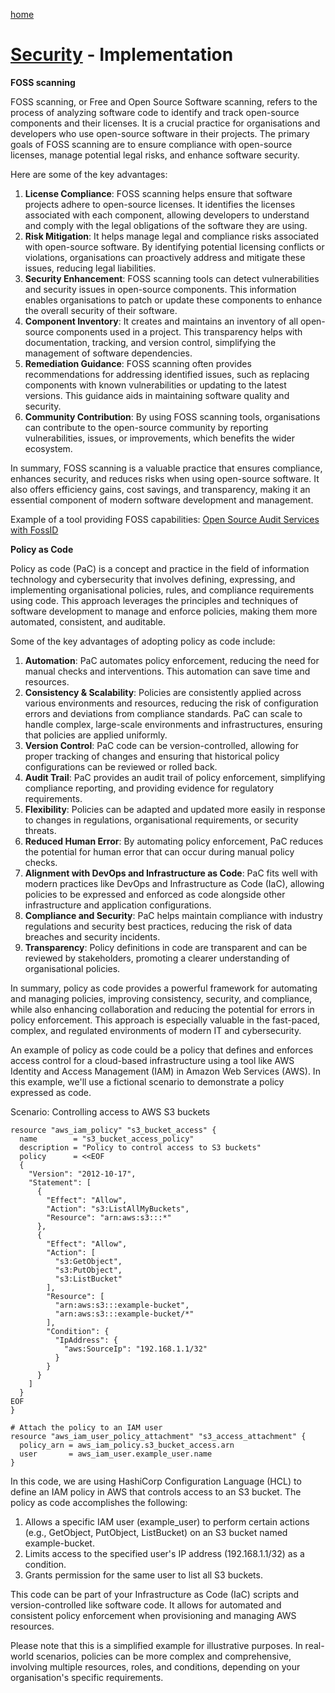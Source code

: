 [home](../README.md)
# [Security](README.md) - Implementation


**FOSS scanning**

FOSS scanning, or Free and Open Source Software scanning, refers to the process of analyzing software code to identify and track open-source components and their licenses. It is a crucial practice for organisations and developers who use open-source software in their projects. The primary goals of FOSS scanning are to ensure compliance with open-source licenses, manage potential legal risks, and enhance software security.


Here are some of the key advantages:

1. **License Compliance**: FOSS scanning helps ensure that software projects adhere to open-source licenses. It identifies the licenses associated with each component, allowing developers to understand and comply with the legal obligations of the software they are using.
1. **Risk Mitigation**: It helps manage legal and compliance risks associated with open-source software. By identifying potential licensing conflicts or violations, organisations can proactively address and mitigate these issues, reducing legal liabilities.
1. **Security Enhancement**: FOSS scanning tools can detect vulnerabilities and security issues in open-source components. This information enables organisations to patch or update these components to enhance the overall security of their software.
1. **Component Inventory**: It creates and maintains an inventory of all open-source components used in a project. This transparency helps with documentation, tracking, and version control, simplifying the management of software dependencies.
1. **Remediation Guidance**: FOSS scanning often provides recommendations for addressing identified issues, such as replacing components with known vulnerabilities or updating to the latest versions. This guidance aids in maintaining software quality and security.
1. **Community Contribution**: By using FOSS scanning tools, organisations can contribute to the open-source community by reporting vulnerabilities, issues, or improvements, which benefits the wider ecosystem.


In summary, FOSS scanning is a valuable practice that ensures compliance, enhances security, and reduces risks when using open-source software. It also offers efficiency gains, cost savings, and transparency, making it an essential component of modern software development and management.

Example of a tool providing FOSS capabilities: [Open Source Audit Services with FossID](https://snyk.io/open-source-audit/)


**Policy as Code**

Policy as code (PaC) is a concept and practice in the field of information technology and cybersecurity that involves defining, expressing, and implementing organisational policies, rules, and compliance requirements using code. This approach leverages the principles and techniques of software development to manage and enforce policies, making them more automated, consistent, and auditable.


Some of the key advantages of adopting policy as code include:

1. **Automation**: PaC automates policy enforcement, reducing the need for manual checks and interventions. This automation can save time and resources.
1. **Consistency & Scalability**: Policies are consistently applied across various environments and resources, reducing the risk of configuration errors and deviations from compliance standards. PaC can scale to handle complex, large-scale environments and infrastructures, ensuring that policies are applied uniformly.
1. **Version Control**: PaC code can be version-controlled, allowing for proper tracking of changes and ensuring that historical policy configurations can be reviewed or rolled back.
1. **Audit Trail**: PaC provides an audit trail of policy enforcement, simplifying compliance reporting, and providing evidence for regulatory requirements.
1. **Flexibility**: Policies can be adapted and updated more easily in response to changes in regulations, organisational requirements, or security threats.
1. **Reduced Human Error**: By automating policy enforcement, PaC reduces the potential for human error that can occur during manual policy checks.
1. **Alignment with DevOps and Infrastructure as Code**: PaC fits well with modern practices like DevOps and Infrastructure as Code (IaC), allowing policies to be expressed and enforced as code alongside other infrastructure and application configurations.
1. **Compliance and Security**: PaC helps maintain compliance with industry regulations and security best practices, reducing the risk of data breaches and security incidents.
1. **Transparency**: Policy definitions in code are transparent and can be reviewed by stakeholders, promoting a clearer understanding of organisational policies.


In summary, policy as code provides a powerful framework for automating and managing policies, improving consistency, security, and compliance, while also enhancing collaboration and reducing the potential for errors in policy enforcement. This approach is especially valuable in the fast-paced, complex, and regulated environments of modern IT and cybersecurity.


An example of policy as code could be a policy that defines and enforces access control for a cloud-based infrastructure using a tool like AWS Identity and Access Management (IAM) in Amazon Web Services (AWS). In this example, we'll use a fictional scenario to demonstrate a policy expressed as code.


Scenario: Controlling access to AWS S3 buckets

```
resource "aws_iam_policy" "s3_bucket_access" {
  name        = "s3_bucket_access_policy"
  description = "Policy to control access to S3 buckets"
  policy      = <<EOF
  {
    "Version": "2012-10-17",
    "Statement": [
      {
        "Effect": "Allow",
        "Action": "s3:ListAllMyBuckets",
        "Resource": "arn:aws:s3:::*"
      },
      {
        "Effect": "Allow",
        "Action": [
          "s3:GetObject",
          "s3:PutObject",
          "s3:ListBucket"
        ],
        "Resource": [
          "arn:aws:s3:::example-bucket",
          "arn:aws:s3:::example-bucket/*"
        ],
        "Condition": {
          "IpAddress": {
            "aws:SourceIp": "192.168.1.1/32"
          }
        }
      }
    ]
  }
EOF
}

# Attach the policy to an IAM user
resource "aws_iam_user_policy_attachment" "s3_access_attachment" {
  policy_arn = aws_iam_policy.s3_bucket_access.arn
  user       = aws_iam_user.example_user.name
}
```


In this code, we are using HashiCorp Configuration Language (HCL) to define an IAM policy in AWS that controls access to an S3 bucket. The policy as code accomplishes the following:

1. Allows a specific IAM user (example_user) to perform certain actions (e.g., GetObject, PutObject, ListBucket) on an S3 bucket named example-bucket.
1. Limits access to the specified user's IP address (192.168.1.1/32) as a condition.
1. Grants permission for the same user to list all S3 buckets.

This code can be part of your Infrastructure as Code (IaC) scripts and version-controlled like software code. It allows for automated and consistent policy enforcement when provisioning and managing AWS resources.

Please note that this is a simplified example for illustrative purposes. In real-world scenarios, policies can be more complex and comprehensive, involving multiple resources, roles, and conditions, depending on your organisation's specific requirements.
